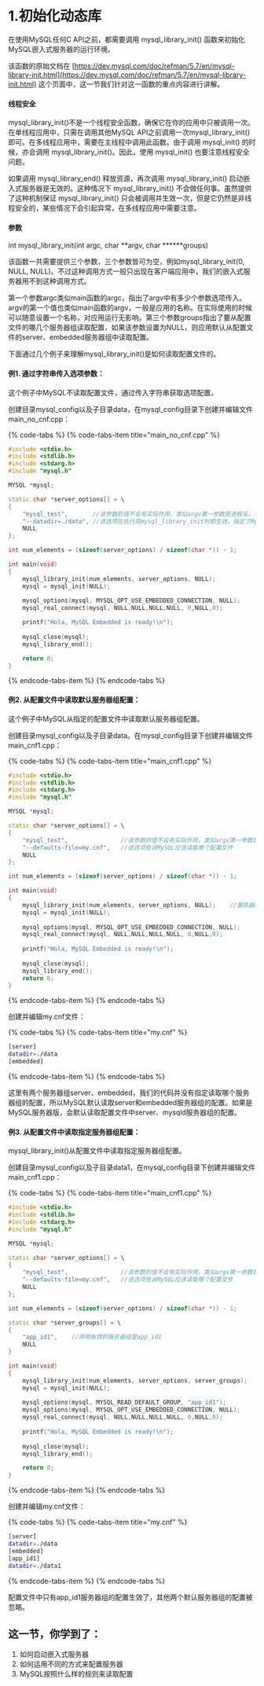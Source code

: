 # 1.初始化动态库

在使用MySQL任何C API之前，都需要调用 mysql\_library\_init\(\) 函数来初始化MySQL嵌入式服务器的运行环境。

该函数的原始文档在 [https://dev.mysql.com/doc/refman/5.7/en/mysql-library-init.html](https://dev.mysql.com/doc/refman/5.7/en/mysql-library-init.html) 这个页面中，这一节我们针对这一函数的重点内容进行讲解。

#### 线程安全

mysql\_library\_init\(\)不是一个线程安全函数，确保它在你的应用中只被调用一次。在单线程应用中，只需在调用其他MySQL API之前调用一次mysql\_library\_init\(\)即可。在多线程应用中，需要在主线程中调用此函数。由于调用 mysql\_init\(\) 的时候，亦会调用 mysql\_library\_init\(\)。因此，使用 mysql\_init\(\) 也要注意线程安全问题。

如果调用 mysql\_library\_end\(\) 释放资源，再次调用 mysql\_library\_init\(\) 启动嵌入式服务器是无效的。这种情况下 mysql\_library\_init\(\) 不会做任何事。虽然提供了这种机制保证 mysql\_library\_init\(\) 只会被调用并生效一次，但是它仍然是非线程安全的，某些情况下会引起异常，在多线程应用中需要注意。

#### 参数

int mysql\_library\_init\(int argc, char \*\*argv, char **\*\***groups\)

该函数一共需要提供三个参数，三个参数皆可为空，例如mysql\_library\_init\(0, NULL, NULL\)。不过这种调用方式一般只出现在客户端应用中，我们的嵌入式服务器用不到这种调用方式。

第一个参数argc类似main函数的argc，指出了argv中有多少个参数选项传入。argv的第一个值也类似main函数的argv，一般是应用的名称。在实际使用的时候可以随意设置一个名称，对应用运行无影响。第三个参数groups指出了要从配置文件的哪几个服务器组读取配置，如果该参数设置为NULL，则应用默认从配置文件的server、embedded服务器组中读取配置。

下面通过几个例子来理解mysql\_library\_init\(\)是如何读取配置文件的。

#### **例1. 通过字符串传入选项参数：**

这个例子中MySQL不读取配置文件，通过传入字符串获取选项配置。

创建目录mysql\_config以及子目录data，在mysql\_config目录下创建并编辑文件main\_no\_cnf.cpp：

{% code-tabs %}
{% code-tabs-item title="main\_no\_cnf.cpp" %}
```cpp
#include <stdio.h>
#include <stdlib.h>
#include <stdarg.h>
#include "mysql.h"

MYSQL *mysql;

static char *server_options[] = \
{
    "mysql_test",		//该参数的值不会有实际作用，类似argv第一参数是进程名，不过也不要设置为NULL
    "--datadir=./data",	//该选项在执行完mysql_library_init时即生效，指定了MySQL去哪个文件夹读取数据文件
    NULL
};

int num_elements = (sizeof(server_options) / sizeof(char *)) - 1;

int main(void)
{
    mysql_library_init(num_elements, server_options, NULL);
    mysql = mysql_init(NULL);
    
    mysql_options(mysql, MYSQL_OPT_USE_EMBEDDED_CONNECTION, NULL);
    mysql_real_connect(mysql, NULL,NULL,NULL,NULL, 0,NULL,0);

    printf("Hola, MySQL Embedded is ready!\n");
    
    mysql_close(mysql);
    mysql_library_end();

    return 0;
}
```
{% endcode-tabs-item %}
{% endcode-tabs %}

#### 例2. 从配置文件中读取默认服务器组配置：

这个例子中MySQL从指定的配置文件中读取默认服务器组配置。

创建目录mysql\_config以及子目录data。在mysql\_config目录下创建并编辑文件main\_cnf1.cpp：

{% code-tabs %}
{% code-tabs-item title="main\_cnf1.cpp" %}
```cpp
#include <stdio.h>
#include <stdlib.h>
#include <stdarg.h>
#include "mysql.h"

MYSQL *mysql;

static char *server_options[] = \
{
    "mysql_test",		        //该参数的值不会有实际作用，类似argv第一参数是进程名，不过也不要设置为NULL
    "--defaults-file=my.cnf",	//该选项告诉MySQL应该读取哪个配置文件
    NULL
};

int num_elements = (sizeof(server_options) / sizeof(char *)) - 1;

int main(void)
{
    mysql_library_init(num_elements, server_options, NULL);    //服务器组的参数这里传入了NULL
    mysql = mysql_init(NULL);
    
    mysql_options(mysql, MYSQL_OPT_USE_EMBEDDED_CONNECTION, NULL);
    mysql_real_connect(mysql, NULL,NULL,NULL,NULL, 0,NULL,0);
    
    printf("Hola, MySQL Embedded is ready!\n");
    
    mysql_close(mysql);
    mysql_library_end();
    return 0;
}

```
{% endcode-tabs-item %}
{% endcode-tabs %}

创建并编辑my.cnf文件：

{% code-tabs %}
{% code-tabs-item title="my.cnf" %}
```bash
[server]
datadir=./data
[embedded]
```
{% endcode-tabs-item %}
{% endcode-tabs %}

这里有两个服务器组server、embedded，我们的代码并没有指定读取哪个服务器组的配置，所以MySQL默认读取server和embedded服务器组的配置。如果是MySQL服务器版，会默认读取配置文件中server、mysqld服务器组的配置。

#### 例3. 从配置文件中读取指定服务器组配置：

mysql\_library\_init\(\)从配置文件中读取指定服务器组配置。

创建目录mysql\_config以及子目录data1，在mysql\_config目录下创建并编辑文件main\_cnf1.cpp：

{% code-tabs %}
{% code-tabs-item title="main\_cnf1.cpp" %}
```cpp
#include <stdio.h>
#include <stdlib.h>
#include <stdarg.h>
#include "mysql.h"

MYSQL *mysql;

static char *server_options[] = \
{
    "mysql_test",		        //该参数的值不会有实际作用，类似argv第一参数是进程名，不过也不要设置为NULL
    "--defaults-file=my.cnf",	//该选项告诉MySQL应该读取哪个配置文件
    NULL
};

int num_elements = (sizeof(server_options) / sizeof(char *)) - 1;

static char *server_groups[] = \
{
    "app_id1",    //声明有效的服务器组是app_id1
    NULL
}

int main(void)
{
    mysql_library_init(num_elements, server_options, server_groups);
    mysql = mysql_init(NULL);
    
    mysql_options(mysql, MYSQL_READ_DEFAULT_GROUP, "app_id1");
    mysql_options(mysql, MYSQL_OPT_USE_EMBEDDED_CONNECTION, NULL);
    mysql_real_connect(mysql, NULL,NULL,NULL,NULL, 0,NULL,0);
    
    printf("Hola, MySQL Embedded is ready!\n");
    
    mysql_close(mysql);
    mysql_library_end();

    return 0;
}
```
{% endcode-tabs-item %}
{% endcode-tabs %}

创建并编辑my.cnf文件：

{% code-tabs %}
{% code-tabs-item title="my.cnf" %}
```bash
[server]
datadir=./data
[embedded]
[app_id1]
datadir=./data1
```
{% endcode-tabs-item %}
{% endcode-tabs %}

配置文件中只有app\_id1服务器组的配置生效了，其他两个默认服务器组的配置被忽略。

## 这一节，你学到了：

1. 如何启动嵌入式服务器
2. 如何运用不同的方式来配置服务器
3. MySQL按照什么样的规则来读取配置

